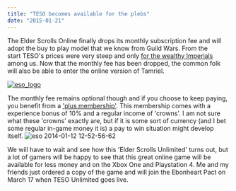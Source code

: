 ```yaml
---
title: "TESO becomes available for the plebs"
date: "2015-01-21"
---
```


The Elder Scrolls Online finally drops its monthly subscription fee and will adopt the buy to play model that we know from Guild Wars. From the start TESO's prices were very steep and only [for the wealthy Imperials](http://www.legenddiaries.com/english/imperialeditionteso/) among us. Now that the monthly fee has been dropped, the common folk will also be able to enter the online version of Tamriel.

[![eso_logo](images/eso_logo-300x200.png)](http://www.legenddiaries.com/wp-content/uploads/2015/01/eso_logo.png)

The monthly fee remains optional though and if you choose to keep paying, you benefit from a ['plus membership'](http://www.elderscrollsonline.com/en-gb/news/post/2015/01/21/your-guide-to-eso-plus-premium-membership). This membership comes with a experience bonus of 10% and a regular income of 'crowns'. I am not sure what these 'crowns' exactly are, but if it is some sort of currency (and I bet some regular in-game money it is) a pay to win situation might develop itself. ![eso 2014-01-12 12-52-56-62](http://www.legenddiaries.com/wp-content/uploads/2015/01/eso-2014-01-12-12-52-56-62.bmp)

We will have to wait and see how this 'Elder Scrolls Unlimited' turns out, but a lot of gamers will be happy to see that this great online game will be available for less money and on the Xbox One and Playstation 4. Me and my friends just ordered a copy of the game and will join the Ebonheart Pact on March 17 when TESO Unlimited goes live.
